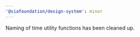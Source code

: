 ```yaml
---
'@siafoundation/design-system': minor
---
```


Naming of time utility functions has been cleaned up.
